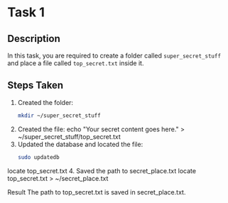 # Task 1

## Description
In this task, you are required to create a folder called `super_secret_stuff` and place a file called `top_secret.txt` inside it.

## Steps Taken
1. Created the folder:
   ```bash
   mkdir ~/super_secret_stuff
2. Created the file:
   echo "Your secret content goes here." > ~/super_secret_stuff/top_secret.txt
3. Updated the database and located the file:
   ```bash
   sudo updatedb
locate top_secret.txt
4. Saved the path to secret_place.txt
locate top_secret.txt > ~/secret_place.txt

Result
The path to top_secret.txt is saved in secret_place.txt.
